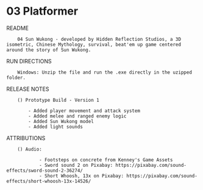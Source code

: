 # 03 Platformer

README

        04 Sun Wukong - developed by Hidden Reflection Studios, a 3D isometric, Chinese Mythology, survival, beat'em up game centered around the story of Sun Wukong.

RUN DIRECTIONS

        Windows: Unzip the file and run the .exe directly in the uzipped folder.

RELEASE NOTES

        () Prototype Build - Version 1

            - Added player movement and attack system
            - Added melee and ranged enemy logic
            - Added Sun Wukong model
            - Added light sounds

ATTRIBUTIONS 

        () Audio:

                - Footsteps on concrete from Kenney's Game Assets
                - Sword sound 2 on Pixabay: https://pixabay.com/sound-effects/sword-sound-2-36274/
                - Short Whoosh, 13x on Pixabay: https://pixabay.com/sound-effects/short-whoosh-13x-14526/